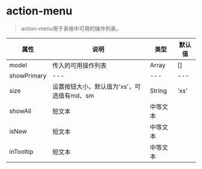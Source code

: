 # action-menu

> action-menu用于表格中可用的操作列表。

| 属性    | 说明 | 类型 |默认值|
| ------ | ------ | ------ |------ |
| model  | 传入的可用操作列表 | Array |[]|
| showPrimary | --- | --- |---|
| size | 设置按钮大小，默认值为'xs'，可选值有md、sm | String |'xs'|
| showAll | 短文本 | 中等文本 ||
| isNew | 短文本 | 中等文本 ||
| inTooltip | 短文本 | 中等文本 ||